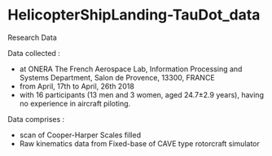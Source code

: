 # HelicopterShipLanding-TauDot_data
Research Data

Data collected :
- at ONERA The French Aerospace Lab, Information Processing and Systems Department, Salon de Provence, 13300, FRANCE
- from April, 17th to April, 26th 2018
- with 16 participants (13 men and 3 women, aged 24.7±2.9 years), having no experience in aircraft piloting. 

Data comprises : 
- scan of Cooper-Harper Scales filled
- Raw kinematics data from Fixed-base of CAVE type rotorcraft simulator

